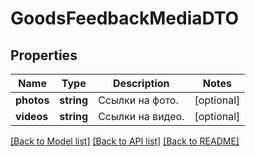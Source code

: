 # GoodsFeedbackMediaDTO

## Properties
Name | Type | Description | Notes
------------ | ------------- | ------------- | -------------
**photos** | **string** | Ссылки на фото. | [optional] 
**videos** | **string** | Ссылки на видео. | [optional] 

[[Back to Model list]](../README.md#documentation-for-models) [[Back to API list]](../README.md#documentation-for-api-endpoints) [[Back to README]](../README.md)


